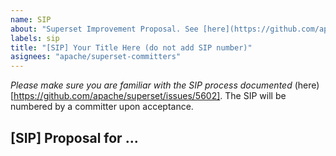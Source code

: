 ```yaml
---
name: SIP
about: "Superset Improvement Proposal. See [here](https://github.com/apache/superset/issues/5602) for details."
labels: sip
title: "[SIP] Your Title Here (do not add SIP number)"
asignees: "apache/superset-committers"
---
```


*Please make sure you are familiar with the SIP process documented*
(here)[https://github.com/apache/superset/issues/5602]. The SIP will be numbered by a committer upon acceptance.

## [SIP] Proposal for ...<title>

### Motivation

Description of the problem to be solved.

### Proposed Change

Describe how the feature will be implemented, or the problem will be solved. If possible, include mocks, screenshots, or screencasts (even if from different tools).

### New or Changed Public Interfaces

Describe any new additions to the model, views or `REST` endpoints. Describe any changes to existing visualizations, dashboards and React components. Describe changes that affect the Superset CLI and how Superset is deployed.

### New dependencies

Describe any `npm`/`PyPI` packages that are required. Are they actively maintained? What are their licenses?

### Migration Plan and Compatibility

Describe any database migrations that are necessary, or updates to stored URLs.

### Rejected Alternatives

Describe alternative approaches that were considered and rejected.
